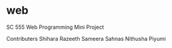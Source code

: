 # web
SC 555 Web Programming Mini Project


Contributers 
	Shihara
	Razeeth
	Sameera
	Sahnas
	Nithusha
	Piyumi
	
